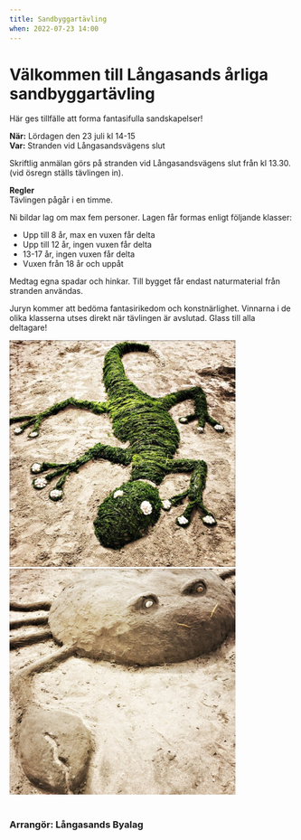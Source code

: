 ```yaml
---
title: Sandbyggartävling
when: 2022-07-23 14:00
---
```


# Välkommen till Långasands årliga sandbyggartävling

Här ges tillfälle att forma fantasifulla sandskapelser!

**När:** Lördagen den 23 juli kl 14-15  
**Var:** Stranden vid Långasandsvägens slut  

Skriftlig anmälan görs på stranden vid Långasandsvägens
slut från kl 13.30. (vid ösregn ställs tävlingen in). 

**Regler**  
Tävlingen pågår i en timme.

Ni bildar lag om max fem personer. Lagen får formas enligt
följande klasser:
- Upp till 8 år, max en vuxen får delta
- Upp till 12 år, ingen vuxen får delta
- 13-17 år, ingen vuxen får delta
- Vuxen från 18 år och uppåt

Medtag egna spadar och hinkar. Till bygget får endast
naturmaterial från stranden användas.

Juryn kommer att bedöma fantasirikedom och
konstnärlighet. Vinnarna i de olika klasserna utses direkt
när tävlingen är avslutad. Glass till alla deltagare!

<div class="center my-2">
    <img class="px-1 pt-1" width="400" src="/assets/images/sandodla.jpg" />
    <img class="px-1 pt-1" width="400" src="/assets/images/sandkrabba.jpg" />
</div>

<br>

### Arrangör: Långasands Byalag
